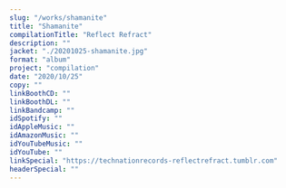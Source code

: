 ```yaml
---
slug: "/works/shamanite"
title: "Shamanite"
compilationTitle: "Reflect Refract"
description: ""
jacket: "./20201025-shamanite.jpg"
format: "album"
project: "compilation"
date: "2020/10/25"
copy: ""
linkBoothCD: ""
linkBoothDL: ""
linkBandcamp: ""
idSpotify: ""
idAppleMusic: ""
idAmazonMusic: ""
idYouTubeMusic: ""
idYouTube: ""
linkSpecial: "https://technationrecords-reflectrefract.tumblr.com"
headerSpecial: ""
---
```

